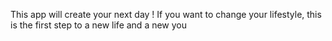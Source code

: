 This app will create your next day !
If you want to change your lifestyle, this is the first step to a new life and a new you
